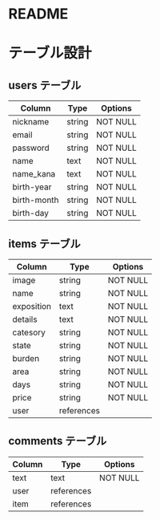 # README

# テーブル設計

## users テーブル

| Column      | Type   | Options  |
| ----------- | ------ | ---------|
| nickname    | string | NOT NULL |
| email       | string | NOT NULL |
| password    | string | NOT NULL |
| name        | text   | NOT NULL |
| name_kana   | text   | NOT NULL |
| birth-year  | string | NOT NULL |
| birth-month | string | NOT NULL |
| birth-day   | string | NOT NULL |


## items テーブル

| Column     | Type         | Options     |
| ---------- | ------------ | ----------- |
| image      | string       | NOT NULL    |
| name       | string       | NOT NULL    |
| exposition | text         | NOT NULL    |
| details    | text         | NOT NULL    |
| catesory   | string       | NOT NULL    |
| state      | string       | NOT NULL    |
| burden     | string       | NOT NULL    |
| area       | string       | NOT NULL    |
| days       | string       | NOT NULL    |
| price      | string       | NOT NULL    |
| user       | references   |             |

## comments テーブル

| Column    | Type       | Options  |
| --------- | ---------- | -------- |
| text      | text       | NOT NULL |
| user      | references |          |
| item      | references |          |

